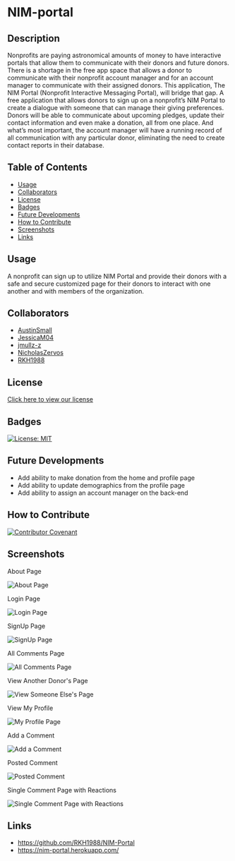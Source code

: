 # NIM-portal

## Description
Nonprofits are paying astronomical amounts of money to have interactive portals that allow them to communicate with their donors and future donors. There is a shortage in the free app space that allows a donor to communicate with their nonprofit account manager and for an account manager to communicate with their assigned donors. This application, The NIM Portal (Nonprofit Interactive Messaging Portal), will bridge that gap. A free application that allows donors to sign up on a nonprofit’s NIM Portal to create a dialogue with someone that can manage their giving preferences. Donors will be able to communicate about upcoming pledges, update their contact information and even make a donation, all from one place. And what’s most important, the account manager will have a running record of all communication with any particular donor, eliminating the need to create contact reports in their database.

## Table of Contents

- [Usage](#usage)
- [Collaborators](#collaborators)
- [License](#license)
- [Badges](#badges)
- [Future Developments](#future-developments)
- [How to Contribute](#how-to-contribute)
- [Screenshots](#screenshots)
- [Links](#links)

## Usage
A nonprofit can sign up to utilize NIM Portal and provide their donors with a safe and secure customized page for their donors to interact with one another and with members of the organization.

## Collaborators
- [AustinSmall](https://github.com/AustinSmall) 
- [JessicaM04](https://github.com/JessicaM04) 
- [jmullz-z](https://github.com/jmullz-z) 
- [NicholasZervos](https://github.com/NicholasZervos) 
- [RKH1988](https://github.com/RKH1988) 

## License
[Click here to view our license](./LICENSE.md)

## Badges
[![License: MIT](https://img.shields.io/badge/License-MIT-yellow.svg)](https://opensource.org/licenses/MIT)

## Future Developments
- Add ability to make donation from the home and profile page
- Add ability to update demographics from the profile page
- Add ability to assign an account manager on the back-end

## How to Contribute
[![Contributor Covenant](https://img.shields.io/badge/Contributor%20Covenant-2.1-4baaaa.svg)](./code_of_conduct.md)

## Screenshots
About Page

![About Page](./Assets/screenshot1.png)

Login Page

![Login Page](./Assets/screenshot2.png)

SignUp Page

![SignUp Page](./Assets/screenshot3.png)

All Comments Page

![All Comments Page](./Assets/screenshot4.png)

View Another Donor's Page

![View Someone Else's Page](./Assets/screenshot5.png)

View My Profile

![My Profile Page](./Assets/screenshot6.png)

Add a Comment

![Add a Comment](./Assets/screenshot7.png)

Posted Comment

![Posted Comment](./Assets/screenshot8.png)

Single Comment Page with Reactions

![Single Comment Page with Reactions](./Assets/screenshot9.png)

## Links
- https://github.com/RKH1988/NIM-Portal
- https://nim-portal.herokuapp.com/ 
